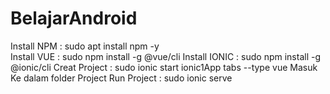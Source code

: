 # BelajarAndroid

Install NPM : sudo apt install npm -y  
Install VUE : sudo npm install -g @vue/cli 
Install IONIC : sudo npm install -g @ionic/cli 
Creat Project : sudo ionic start ionic1App tabs --type vue
Masuk Ke dalam folder Project
Run Project : sudo ionic serve  
